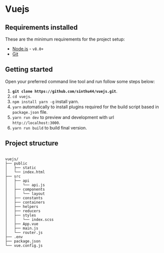 # Vuejs
## Requirements installed

These are the minimum requirements for the project setup:

- [Node.js](http://nodejs.org) - `v8.0+`
- [Git](https://git-scm.com/)

## Getting started

Open your preferred command line tool and run follow some steps below:

1. __`git clone https://github.com/sinthu44/vuejs.git`__.
2. `cd vuejs`.
2. `npm install yarn -g` install yarn.
3. `yarn` automatically to install plugins required for the build script based in `package.json` file.
4. `yarn run dev` to preview and development with url `http://localhost:3000`.
5. `yarn run build` to build final version.


## Project structure

````

vuejs/
├── public
│   ├── static
│   └── index.html
├── src
│   ├── api
│   │   └── api.js
│   ├── components
│   │   └── layout
│   ├── constants
│   ├── containers
│   ├── helpers
│   ├── reducers
│   ├── styles
│   │   └── index.scss
│   ├── App.vue
│   ├── main.js
│   └── router.js
├── .env
├── package.json
└── vue.config.js

````